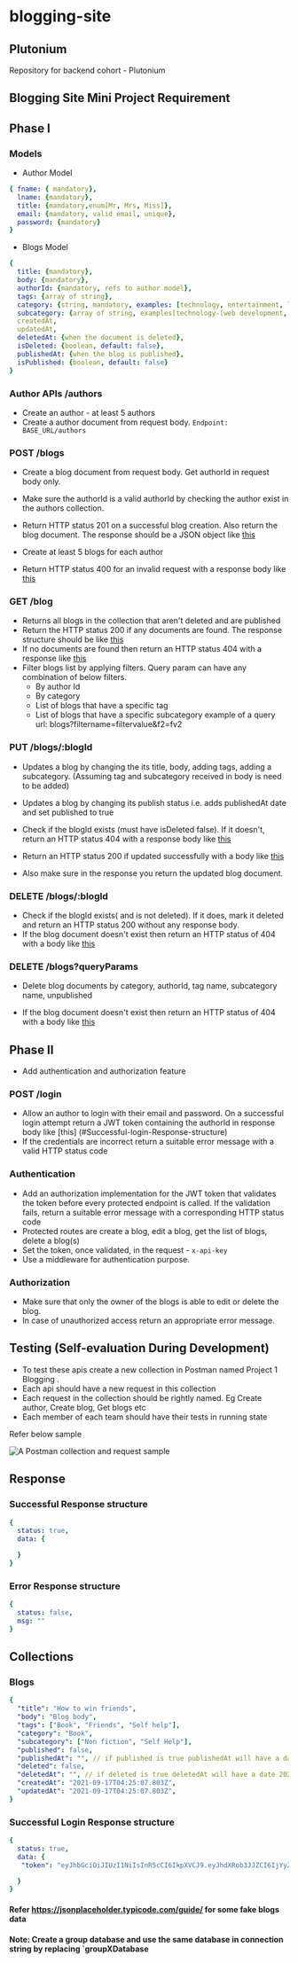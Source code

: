 # blogging-site

## Plutonium

Repository for backend cohort - Plutonium

## Blogging Site Mini Project Requirement

## Phase I

### Models

- Author Model

```yml
{ fname: { mandatory},
  lname: {mandatory},
  title: {mandatory,enum[Mr, Mrs, Miss]}, 
  email: {mandatory, valid email, unique},
  password: {mandatory}
}
```

- Blogs Model

```yml
{
  title: {mandatory},
  body: {mandatory}, 
  authorId: {mandatory, refs to author model},
  tags: {array of string}, 
  category: {string, mandatory, examples: [technology, entertainment, life style, food, fashion]},
  subcategory: {array of string, examples[technology-[web development, mobile development, AI, ML etc]] }, 
  createdAt,
  updatedAt,
  deletedAt: {when the document is deleted},
  isDeleted: {boolean, default: false}, 
  publishedAt: {when the blog is published}, 
  isPublished: {boolean, default: false}
}
```

### Author APIs /authors

- Create an author - at least 5 authors
- Create a author document from request body.
  `Endpoint: BASE_URL/authors`

### POST /blogs

- Create a blog document from request body. Get authorId in request body only.
- Make sure the authorId is a valid authorId by checking the author exist in the authors collection.
- Return HTTP status 201 on a successful blog creation. Also return the blog document. The response should be a JSON object like [this](#successful-response-structure)
- Create at least 5 blogs for each author

- Return HTTP status 400 for an invalid request with a response body like [this](#error-response-structure)

### GET /blog

- Returns all blogs in the collection that aren't deleted and are published
- Return the HTTP status 200 if any documents are found. The response structure should be like [this](#successful-response-structure)
- If no documents are found then return an HTTP status 404 with a response like [this](#error-response-structure)
- Filter blogs list by applying filters. Query param can have any combination of below filters.
  - By author Id
  - By category
  - List of blogs that have a specific tag
  - List of blogs that have a specific subcategory
example of a query url: blogs?filtername=filtervalue&f2=fv2

### PUT /blogs/:blogId

- Updates a blog by changing the its
  title,
  body,
  adding tags,
  adding a subcategory.
  (Assuming tag and subcategory received in body is need to be added)

- Updates a blog by changing its publish status i.e. adds publishedAt date and set published to true
- Check if the blogId exists (must have isDeleted false). If it doesn't, return an HTTP status 404 with a response body like [this](#error-response-structure)
- Return an HTTP status 200 if updated successfully with a body like [this](#successful-response-structure)
- Also make sure in the response you return the updated blog document.

### DELETE /blogs/:blogId

- Check if the blogId exists( and is not deleted). If it does, mark it deleted and return an HTTP status 200 without any response body.
- If the blog document doesn't exist then return an HTTP status of 404 with a body like [this](#error-response-structure)

### DELETE /blogs?queryParams

- Delete blog documents by
  category,
  authorId,
  tag name,
  subcategory name,
  unpublished

- If the blog document doesn't exist then return an HTTP status of 404 with a body like [this](#error-response-structure)

## Phase II

- Add authentication and authorization feature

### POST /login

- Allow an author to login with their email and password. On a successful login attempt return a JWT token containing the authorId in response body like [this] (#Successful-login-Response-structure)
- If the credentials are incorrect return a suitable error message with a valid HTTP status code

### Authentication

- Add an authorization implementation for the JWT token that validates the token before every protected endpoint is called. If the validation fails, return a suitable error message with a corresponding HTTP status code
- Protected routes are create a blog, edit a blog, get the list of blogs, delete a blog(s)
- Set the token, once validated, in the request - `x-api-key`
- Use a middleware for authentication purpose.

### Authorization

- Make sure that only the owner of the blogs is able to edit or delete the blog.
- In case of unauthorized access return an appropriate error message.

## Testing (Self-evaluation During Development)

- To test these apis create a new collection in Postman named Project 1 Blogging .
- Each api should have a new request in this collection
- Each request in the collection should be rightly named. Eg Create author, Create blog, Get blogs etc
- Each member of each team should have their tests in running state

Refer below sample

 ![A Postman collection and request sample](assets/Postman-collection-sample.png)

## Response

### Successful Response structure

```yaml
{
  status: true,
  data: {

  }
}
```

### Error Response structure

```yaml
{
  status: false,
  msg: ""
}
```

## Collections

### Blogs

```yaml
{
  "title": "How to win friends",
  "body": "Blog body",
  "tags": ["Book", "Friends", "Self help"],
  "category": "Book",
  "subcategory": ["Non fiction", "Self Help"],
  "published": false,
  "publishedAt": "", // if published is true publishedAt will have a date 2021-09-17T04:25:07.803Z
  "deleted": false,
  "deletedAt": "", // if deleted is true deletedAt will have a date 2021-09-17T04:25:07.803Z,
  "createdAt": "2021-09-17T04:25:07.803Z",
  "updatedAt": "2021-09-17T04:25:07.803Z",
}
```

### Successful Login Response structure

```yaml
{
  status: true,
  data: {
   "token": "eyJhbGciOiJIUzI1NiIsInR5cCI6IkpXVCJ9.eyJhdXRob3JJZCI6IjYyZmUzYmUzMzY2ZmFkNDZjY2Q1MzI3ZiIsImlhdCI6MTY2MDgzMDA4MywiZXhwIjoxNjYwODY2MDgzfQ.mSo-TLyRlGhMNcy4ftEvvIlCHlyEqpaFZc-iBth4lfg"

  }
}
```

#### Refer <https://jsonplaceholder.typicode.com/guide/> for some fake blogs data

#### Note: Create a group database and use the same database in connection string by replacing `groupXDatabase
